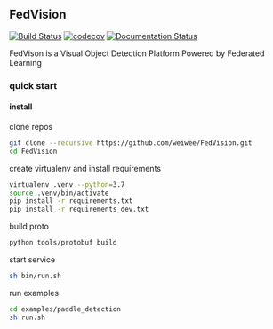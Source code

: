 ## FedVision

[![Build Status](https://travis-ci.com/weiwee/FedVision.svg?token=M1cDYtJimwVq7j3Qq2c1&branch=master)](https://travis-ci.com/weiwee/FedVision)
[![codecov](https://codecov.io/gh/weiwee/FedVision/branch/master/graph/badge.svg?token=53P5W56MIJ)](https://codecov.io/gh/weiwee/FedVision)
[![Documentation Status](https://readthedocs.com/projects/sagewei-fedvision/badge/?version=latest&token=b5f872239fae7a1fb71abee19971fa6916d14cc10af496affd92446f64a7f75f)](https://sagewei-fedvision.readthedocs-hosted.com/en/latest/?badge=latest)

FedVison is a Visual Object Detection Platform Powered by Federated Learning


### quick start

#### install

clone repos
``` bash
git clone --recursive https://github.com/weiwee/FedVision.git
cd FedVision
```

create virtualenv and install requirements
```bash
virtualenv .venv --python=3.7
source .venv/bin/activate
pip install -r requirements.txt
pip install -r requirements_dev.txt
```

build proto
```bash
python tools/protobuf build
```

start service
```bash
sh bin/run.sh
```
run examples
```bash
cd examples/paddle_detection
sh run.sh
```

